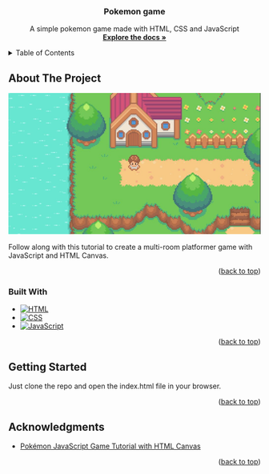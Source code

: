 <a name="readme-top"></a>

<!-- PROJECT LOGO -->
<br />
<div align="center">
  <h3 align="center">Pokemon game</h3>

  <p align="center">
    A simple pokemon game made with HTML, CSS and JavaScript
    <br />
    <a href="https://github.com/JustAPotato-dev/pokemon-game"><strong>Explore the docs »</strong></a>
</div>

<!-- TABLE OF CONTENTS -->
<details>
  <summary>Table of Contents</summary>
  <ol>
    <li>
      <a href="#about-the-project">About The Project</a>
      <ul>
        <li><a href="#built-with">Built With</a></li>
      </ul>
    </li>
    <li>
      <a href="#getting-started">Getting Started</a>
    </li>
    <li><a href="#acknowledgments">Acknowledgments</a></li>
  </ol>
</details>

<!-- ABOUT THE PROJECT -->

## About The Project

[![Pokemon game][product-screenshot]](https://github.com/JustAPotato-dev/pokemon-game)

Follow along with this tutorial to create a multi-room platformer game with JavaScript and HTML Canvas.

<p align="right">(<a href="#readme-top">back to top</a>)</p>

### Built With

- [![HTML][html]][html-url]
- [![CSS][css]][css-url]
- [![JavaScript][javascript]][javascript-url]

<p align="right">(<a href="#readme-top">back to top</a>)</p>

<!-- GETTING STARTED -->

## Getting Started
Just clone the repo and open the index.html file in your browser.

<p align="right">(<a href="#readme-top">back to top</a>)</p>

<!-- ACKNOWLEDGMENTS -->

## Acknowledgments

- [Pokémon JavaScript Game Tutorial with HTML Canvas](https://www.youtube.com/watch?v=yP5DKzriqXA)

<p align="right">(<a href="#readme-top">back to top</a>)</p>

<!-- MARKDOWN LINKS & IMAGES -->

[html]: https://img.shields.io/badge/-HTML5-E34F26?style=for-the-badge&logo=html5&logoColor=white
[html-url]: https://developer.mozilla.org/en-US/docs/Web/HTML
[css]: https://img.shields.io/badge/-CSS3-1572B6?style=for-the-badge&logo=css3&logoColor=white
[css-url]: https://developer.mozilla.org/en-US/docs/Web/CSS
[javascript]: https://img.shields.io/badge/-JavaScript-F7DF1E?style=for-the-badge&logo=javascript&logoColor=black
[javascript-url]: https://developer.mozilla.org/en-US/docs/Web/JavaScript
[product-screenshot]: doc/img/example.jpg
